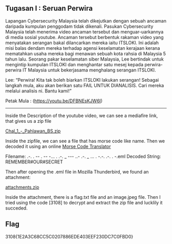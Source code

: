 ## Tugasan I : Seruan Perwira

Lapangan Cybersecurity Malaysia telah dikejutkan dengan sebuah ancaman daripada kumpulan penggodam tidak dikenali. Pasukan Cybersecurity Malaysia telah menerima video ancaman tersebut dan menguar-uarkannya di media sosial youtube. Ancaman tersebut berbentuk rakaman video yang menyatakan serangan bakal dilancarkan mereka iaitu ITSLOKI. Ini adalah misi balas dendam mereka terhadap agensi keselamatan kerajaan kerana mematahkan usaha mereka bagi menawan sebuah kota rahsia di Malaysia 5 tahun lalu. Seorang pakar keselamatan siber Malaysia, Lee bertindak untuk mengintip kumpulan ITSLOKI dan menghantar satu mesej kepada perwira-perwira IT Malaysia untuk bekerjasama menghalang serangan ITSLOKI.

Lee: “Perwira! Kita tak boleh biarkan ITSLOKI lakukan serangan! Sebagai langkah mula, aku akan berikan satu FAIL UNTUK DIANALISIS. Cari mereka melalui analisis ni. Bantu kami!”

Petak Mula : (https://youtu.be/DFBNEsKJW6I)

---

Inside the Description of the youtube video, we can see a mediafire link, that gives us a zip file


[Chal_1_-_Pahlawan_BS.zip](https://github.com/OP-dash/BahteraSiber2023/files/12460279/Chal_1_-_Pahlawan_BS.zip)


Inside the zipfile, we can see a file that has morse code like name. Then we decoded it using an online [Morse Code Translator](https://www.dcode.fr/morse-code)


Filename:
.-. . -- . -- -... . .-. _ --- ..- .-. _ ... . -.-. .-. . -.eml
Decoded String: REMEMBER#OUR#SECRET


Then after opening the .eml file in Mozilla Thunderbird, we found an attachment:


[attachments.zip](https://github.com/OP-dash/BahteraSiber2023/files/12460305/attachments.zip)


Inside the attachment, there is a flag.txt file and an image.jpeg file. Then I tried using the code [3108] to decrypt and extract the zip file and lucklily it succeded.


Flag
---
3108{1E2A3C68CC5C0207886EDE403EEF230DC7C0FBD0}
